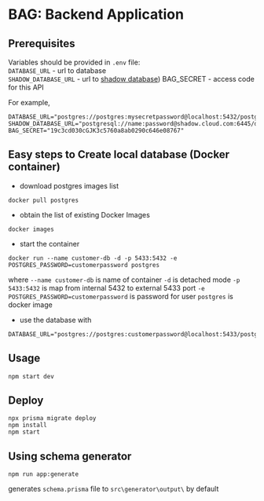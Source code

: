 # BAG: Backend Application

## Prerequisites

Variables should be provided in `.env` file:  
`DATABASE_URL` - url to database  
`SHADOW_DATABASE_URL` - url to [shadow database](https://www.prisma.io/docs/concepts/components/prisma-migrate/shadow-database))
BAG_SECRET - access code for this API

For example,
```
DATABASE_URL="postgres://postgres:mysecretpassword@localhost:5432/postgres"
SHADOW_DATABASE_URL="postgresql://name:password@shadow.cloud.com:6445/database"
BAG_SECRET="19c3cd030cGJK3c5760a8ab0290c646e08767"

```

## Easy steps to Create local database (Docker container)

- download postgres images list
```
docker pull postgres
```

- obtain the list of existing Docker Images
```
docker images
```

- start the container
```
docker run --name customer-db -d -p 5433:5432 -e POSTGRES_PASSWORD=customerpassword postgres
```
where 
`--name customer-db` is name of container
`-d` is detached mode
`-p 5433:5432` is map from internal 5432 to external 5433 port
`-e POSTGRES_PASSWORD=customerpassword` is password for user
`postgres` is docker image

- use the database with
```
DATABASE_URL="postgres://postgres:customerpassword@localhost:5433/postgres"
```

## Usage
```
npm start dev
```

## Deploy
```
npx prisma migrate deploy
npm install
npm start
```

## Using schema generator
```
npm run app:generate
```
generates `schema.prisma` file to `src\generator\output\` by default
